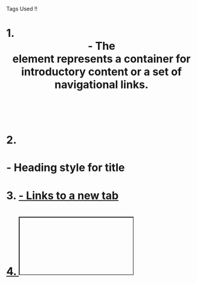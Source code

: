 Tags Used !! 

 # 1. <header> -  The <header> element represents a container for introductory content or a set of navigational links.
 # 2. <h1> - Heading style for title 
 # 3. <a href> - Links to a new tab 
 # 4. <iframe> - The <iframe> tag specifies an inline frame. An inline frame is used to embed another document within the     current      HTML document.
 # 5. <audio> - The <audio> tag is used to embed sound content in a document, such as music or other audio streams.
